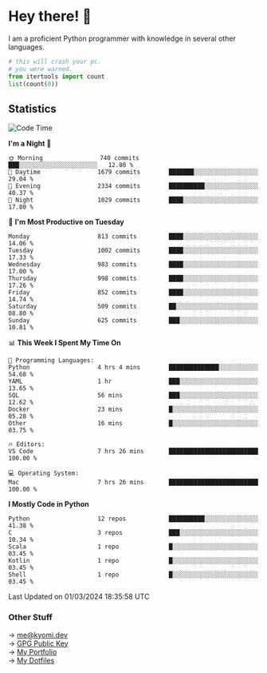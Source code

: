 # Hey there! 👋

I am a proficient Python programmer with knowledge in several other languages.

```py
# this will crash your pc.
# you were warned.
from itertools import count
list(count(0))
```

## Statistics
<!--START_SECTION:waka-->
![Code Time](http://img.shields.io/badge/Code%20Time-944%20hrs%2015%20mins-blue)

**I'm a Night 🦉** 

```text
🌞 Morning                740 commits         ███░░░░░░░░░░░░░░░░░░░░░░   12.80 % 
🌆 Daytime                1679 commits        ███████░░░░░░░░░░░░░░░░░░   29.04 % 
🌃 Evening                2334 commits        ██████████░░░░░░░░░░░░░░░   40.37 % 
🌙 Night                  1029 commits        ████░░░░░░░░░░░░░░░░░░░░░   17.80 % 
```
📅 **I'm Most Productive on Tuesday** 

```text
Monday                   813 commits         ████░░░░░░░░░░░░░░░░░░░░░   14.06 % 
Tuesday                  1002 commits        ████░░░░░░░░░░░░░░░░░░░░░   17.33 % 
Wednesday                983 commits         ████░░░░░░░░░░░░░░░░░░░░░   17.00 % 
Thursday                 998 commits         ████░░░░░░░░░░░░░░░░░░░░░   17.26 % 
Friday                   852 commits         ████░░░░░░░░░░░░░░░░░░░░░   14.74 % 
Saturday                 509 commits         ██░░░░░░░░░░░░░░░░░░░░░░░   08.80 % 
Sunday                   625 commits         ███░░░░░░░░░░░░░░░░░░░░░░   10.81 % 
```


📊 **This Week I Spent My Time On** 

```text
💬 Programming Languages: 
Python                   4 hrs 4 mins        ██████████████░░░░░░░░░░░   54.68 % 
YAML                     1 hr                ███░░░░░░░░░░░░░░░░░░░░░░   13.65 % 
SQL                      56 mins             ███░░░░░░░░░░░░░░░░░░░░░░   12.62 % 
Docker                   23 mins             █░░░░░░░░░░░░░░░░░░░░░░░░   05.28 % 
Other                    16 mins             █░░░░░░░░░░░░░░░░░░░░░░░░   03.75 % 

🔥 Editors: 
VS Code                  7 hrs 26 mins       █████████████████████████   100.00 % 

💻 Operating System: 
Mac                      7 hrs 26 mins       █████████████████████████   100.00 % 
```

**I Mostly Code in Python** 

```text
Python                   12 repos            ██████████░░░░░░░░░░░░░░░   41.38 % 
C                        3 repos             ███░░░░░░░░░░░░░░░░░░░░░░   10.34 % 
Scala                    1 repo              █░░░░░░░░░░░░░░░░░░░░░░░░   03.45 % 
Kotlin                   1 repo              █░░░░░░░░░░░░░░░░░░░░░░░░   03.45 % 
Shell                    1 repo              █░░░░░░░░░░░░░░░░░░░░░░░░   03.45 % 
```




 Last Updated on 01/03/2024 18:35:58 UTC
<!--END_SECTION:waka-->

### Other Stuff

→ [me@kyomi.dev](mailto:me@kyomi.dev)\
→ [GPG Public Key](https://github.com/bitterteriyaki.gpg)\
→ [My Portfolio](https://kyomi.dev)\
→ [My Dotfiles](https://github.com/bitterteriyaki/dotfiles)
